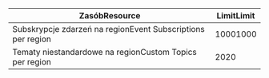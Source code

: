 | <span data-ttu-id="ca194-101">Zasób</span><span class="sxs-lookup"><span data-stu-id="ca194-101">Resource</span></span> | <span data-ttu-id="ca194-102">Limit</span><span class="sxs-lookup"><span data-stu-id="ca194-102">Limit</span></span> |
| --- | --- |
| <span data-ttu-id="ca194-103">Subskrypcje zdarzeń na region</span><span class="sxs-lookup"><span data-stu-id="ca194-103">Event Subscriptions per region</span></span> |<span data-ttu-id="ca194-104">1000</span><span class="sxs-lookup"><span data-stu-id="ca194-104">1000</span></span> |
| <span data-ttu-id="ca194-105">Tematy niestandardowe na region</span><span class="sxs-lookup"><span data-stu-id="ca194-105">Custom Topics per region</span></span> |<span data-ttu-id="ca194-106">20</span><span class="sxs-lookup"><span data-stu-id="ca194-106">20</span></span> |